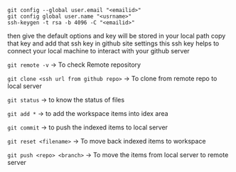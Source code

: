 ```
git config --global user.email "<emailid>"
git config global user.name "<usrname>"
ssh-keygen -t rsa -b 4096 -C "<emailid>"
```

then give the default options and key will be stored in your local path
copy that key and add that ssh key in github site settings
this ssh key helps to connect your local machine to interact with your github server


`git remote -v` -> To check Remote repository

`git clone <ssh url from github repo>`  -> To clone from remote repo to local server

`git status` -> to know the status of files

`git add *` -> to add the workspace items into idex area

`git commit` -> to push the indexed items to local server

`git reset <filename>` -> To move back indexed items to workspace

`git push <repo> <branch>` -> To move the items from local server to remote server
